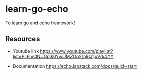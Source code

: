 # learn-go-echo
To learn go and echo framework!

## Resources
- Youtube link
https://www.youtube.com/playlist?list=PLFmONUGpIk0YwlJMZOo21a9Q1juVrk4YY

- Documentation
https://echo.labstack.com/docs/quick-start
